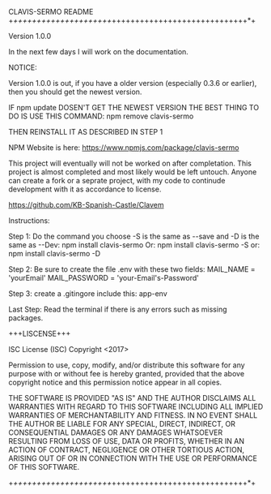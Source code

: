 CLAVIS-SERMO README
+*+++++++++++++++++++++*+++++++++++++++++++++++++++++*+

Version 1.0.0


In the next few days I will work on the documentation.


NOTICE:

Version 1.0.0 is out, if you have a older version (especially 0.3.6 or earlier), then you should get the newest version.

IF npm update DOSEN'T GET THE NEWEST VERSION
THE BEST THING TO DO IS USE THIS COMMAND:
         npm remove clavis-sermo


THEN REINSTALL IT AS DESCRIBED IN STEP 1




NPM Website is here:
https://www.npmjs.com/package/clavis-sermo

This project will eventually will not be worked on after completation.
This project is almost completed and most likely would be left untouch.
Anyone can create a fork or a seprate project, with my code to continude development with it as accordance to license.

https://github.com/KB-Spanish-Castle/Clavem

Instructions:

Step 1:  Do the command you choose -S is the same as --save and -D is the same as --Dev:
            npm install clavis-sermo
      Or:   npm install clavis-sermo -S
      or:   npm install clavis-sermo -D

Step 2: Be sure to create the file .env with these two fields:
MAIL_NAME = 'yourEmail'
MAIL_PASSWORD = 'your-Email's-Password' 

Step 3: create a .gitingore include this:
app-env

Last Step: Read the terminal if there is any errors such as missing packages.

+++LISCENSE+++

ISC License (ISC)
Copyright <2017> <Kyle Bigart>

Permission to use, copy, modify, and/or distribute this software for any purpose with or without fee is hereby granted, provided that the above copyright notice and this permission notice appear in all copies.

THE SOFTWARE IS PROVIDED "AS IS" AND THE AUTHOR DISCLAIMS ALL WARRANTIES WITH REGARD TO THIS SOFTWARE INCLUDING ALL IMPLIED WARRANTIES OF MERCHANTABILITY AND FITNESS. IN NO EVENT SHALL THE AUTHOR BE LIABLE FOR ANY SPECIAL, DIRECT, INDIRECT, OR CONSEQUENTIAL DAMAGES OR ANY DAMAGES WHATSOEVER RESULTING FROM LOSS OF USE, DATA OR PROFITS, WHETHER IN AN ACTION OF CONTRACT, NEGLIGENCE OR OTHER TORTIOUS ACTION, ARISING OUT OF OR IN CONNECTION WITH THE USE OR PERFORMANCE OF THIS SOFTWARE.

+*+++++++++++++++++++++*+++++++++++++++++++++++++++++*+